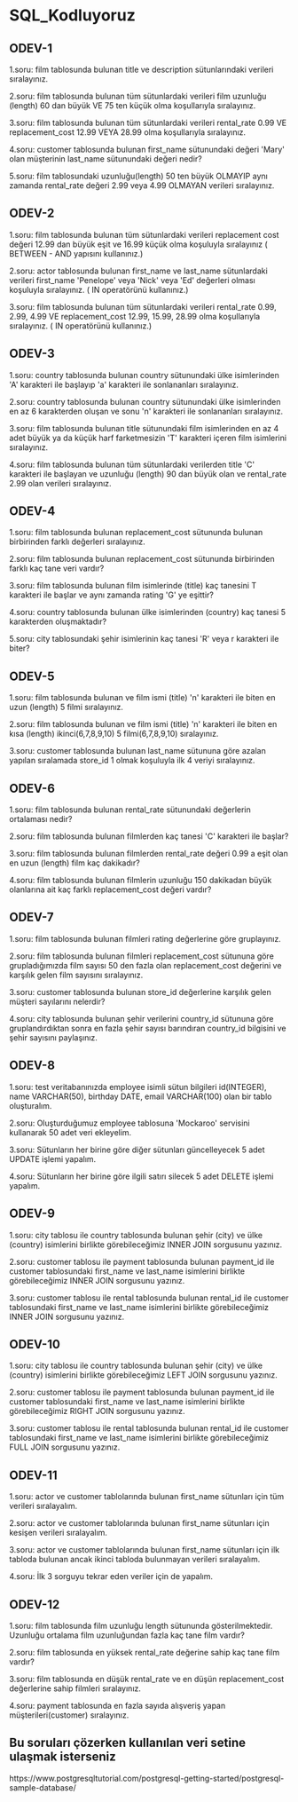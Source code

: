 # SQL_Kodluyoruz

<h2>ODEV-1</h2>

1.soru:
film tablosunda bulunan title ve description sütunlarındaki verileri sıralayınız.

2.soru: 
film tablosunda bulunan tüm sütunlardaki verileri film uzunluğu (length) 60 dan büyük VE 75 ten küçük olma koşullarıyla sıralayınız.

3.soru:
film tablosunda bulunan tüm sütunlardaki verileri rental_rate 0.99 VE replacement_cost 12.99 VEYA 28.99 olma koşullarıyla sıralayınız.

4.soru:
customer tablosunda bulunan first_name sütunundaki değeri 'Mary' olan müşterinin last_name sütunundaki değeri nedir?

5.soru:
film tablosundaki uzunluğu(length) 50 ten büyük OLMAYIP aynı zamanda rental_rate değeri 2.99 veya 4.99 OLMAYAN verileri sıralayınız.


<h2>ODEV-2</h2>

1.soru:
film tablosunda bulunan tüm sütunlardaki verileri replacement cost değeri 12.99 dan büyük eşit ve 16.99 küçük olma koşuluyla sıralayınız ( BETWEEN - AND yapısını kullanınız.)

2.soru:
actor tablosunda bulunan first_name ve last_name sütunlardaki verileri first_name 'Penelope' veya 'Nick' veya 'Ed' değerleri olması koşuluyla sıralayınız. ( IN operatörünü kullanınız.)

3.soru:
film tablosunda bulunan tüm sütunlardaki verileri rental_rate 0.99, 2.99, 4.99 VE replacement_cost 12.99, 15.99, 28.99 olma koşullarıyla sıralayınız. ( IN operatörünü kullanınız.)

<h2>ODEV-3</h2>

1.soru:
country tablosunda bulunan country sütunundaki ülke isimlerinden 'A' karakteri ile başlayıp 'a' karakteri ile sonlananları sıralayınız.

2.soru:
country tablosunda bulunan country sütunundaki ülke isimlerinden en az 6 karakterden oluşan ve sonu 'n' karakteri ile sonlananları sıralayınız.

3.soru:
film tablosunda bulunan title sütunundaki film isimlerinden en az 4 adet büyük ya da küçük harf farketmesizin 'T' karakteri içeren film isimlerini sıralayınız.

4.soru:
film tablosunda bulunan tüm sütunlardaki verilerden title 'C' karakteri ile başlayan ve uzunluğu (length) 90 dan büyük olan ve rental_rate 2.99 olan verileri sıralayınız.

<h2>ODEV-4</h2>

1.soru:
film tablosunda bulunan replacement_cost sütununda bulunan birbirinden farklı değerleri sıralayınız.

2.soru:
film tablosunda bulunan replacement_cost sütununda birbirinden farklı kaç tane veri vardır?

3.soru:
film tablosunda bulunan film isimlerinde (title) kaç tanesini T karakteri ile başlar ve aynı zamanda rating 'G' ye eşittir?

4.soru:
country tablosunda bulunan ülke isimlerinden (country) kaç tanesi 5 karakterden oluşmaktadır?

5.soru:
city tablosundaki şehir isimlerinin kaç tanesi 'R' veya r karakteri ile biter?

<h2>ODEV-5</h2>

1.soru:
film tablosunda bulunan ve film ismi (title) 'n' karakteri ile biten en uzun (length) 5 filmi sıralayınız.

2.soru:
film tablosunda bulunan ve film ismi (title) 'n' karakteri ile biten en kısa (length) ikinci(6,7,8,9,10) 5 filmi(6,7,8,9,10) sıralayınız.

3.soru:
customer tablosunda bulunan last_name sütununa göre azalan yapılan sıralamada store_id 1 olmak koşuluyla ilk 4 veriyi sıralayınız.

<h2>ODEV-6</h2>

1.soru:
film tablosunda bulunan rental_rate sütunundaki değerlerin ortalaması nedir?

2.soru:
film tablosunda bulunan filmlerden kaç tanesi 'C' karakteri ile başlar?

3.soru:
film tablosunda bulunan filmlerden rental_rate değeri 0.99 a eşit olan en uzun (length) film kaç dakikadır?

4.soru:
film tablosunda bulunan filmlerin uzunluğu 150 dakikadan büyük olanlarına ait kaç farklı replacement_cost değeri vardır?

<h2>ODEV-7</h2>

1.soru:
film tablosunda bulunan filmleri rating değerlerine göre gruplayınız.

2.soru:
film tablosunda bulunan filmleri replacement_cost sütununa göre grupladığımızda film sayısı 50 den fazla olan replacement_cost değerini ve karşılık gelen film sayısını sıralayınız.

3.soru:
customer tablosunda bulunan store_id değerlerine karşılık gelen müşteri sayılarını nelerdir? 

4.soru:
city tablosunda bulunan şehir verilerini country_id sütununa göre gruplandırdıktan sonra en fazla şehir sayısı barındıran country_id bilgisini ve şehir sayısını paylaşınız.

<h2>ODEV-8</h2>

1.soru:
test veritabanınızda employee isimli sütun bilgileri id(INTEGER), name VARCHAR(50), birthday DATE, email VARCHAR(100) olan bir tablo oluşturalım.

2.soru:
Oluşturduğumuz employee tablosuna 'Mockaroo' servisini kullanarak 50 adet veri ekleyelim.

3.soru:
Sütunların her birine göre diğer sütunları güncelleyecek 5 adet UPDATE işlemi yapalım.

4.soru:
Sütunların her birine göre ilgili satırı silecek 5 adet DELETE işlemi yapalım.

<h2>ODEV-9</h2>

1.soru:
city tablosu ile country tablosunda bulunan şehir (city) ve ülke (country) isimlerini birlikte görebileceğimiz INNER JOIN sorgusunu yazınız.

2.soru:
customer tablosu ile payment tablosunda bulunan payment_id ile customer tablosundaki first_name ve last_name isimlerini birlikte görebileceğimiz INNER JOIN sorgusunu yazınız.

3.soru:
customer tablosu ile rental tablosunda bulunan rental_id ile customer tablosundaki first_name ve last_name isimlerini birlikte görebileceğimiz INNER JOIN sorgusunu yazınız.

<h2>ODEV-10</h2>

1.soru:
city tablosu ile country tablosunda bulunan şehir (city) ve ülke (country) isimlerini birlikte görebileceğimiz LEFT JOIN sorgusunu yazınız.

2.soru:
customer tablosu ile payment tablosunda bulunan payment_id ile customer tablosundaki first_name ve last_name isimlerini birlikte görebileceğimiz RIGHT JOIN sorgusunu yazınız.

3.soru:
customer tablosu ile rental tablosunda bulunan rental_id ile customer tablosundaki first_name ve last_name isimlerini birlikte görebileceğimiz FULL JOIN sorgusunu yazınız.

<h2>ODEV-11</h2>

1.soru:
actor ve customer tablolarında bulunan first_name sütunları için tüm verileri sıralayalım.

2.soru:
actor ve customer tablolarında bulunan first_name sütunları için kesişen verileri sıralayalım.

3.soru:
actor ve customer tablolarında bulunan first_name sütunları için ilk tabloda bulunan ancak ikinci tabloda bulunmayan verileri sıralayalım.

4.soru:
İlk 3 sorguyu tekrar eden veriler için de yapalım.

<h2>ODEV-12</h2>

1.soru:
film tablosunda film uzunluğu length sütununda gösterilmektedir. Uzunluğu ortalama film uzunluğundan fazla kaç tane film vardır?

2.soru:
film tablosunda en yüksek rental_rate değerine sahip kaç tane film vardır?

3.soru:
film tablosunda en düşük rental_rate ve en düşün replacement_cost değerlerine sahip filmleri sıralayınız.

4.soru:
payment tablosunda en fazla sayıda alışveriş yapan müşterileri(customer) sıralayınız.

<h2>Bu soruları çözerken kullanılan veri setine ulaşmak isterseniz</h2>
https://www.postgresqltutorial.com/postgresql-getting-started/postgresql-sample-database/
